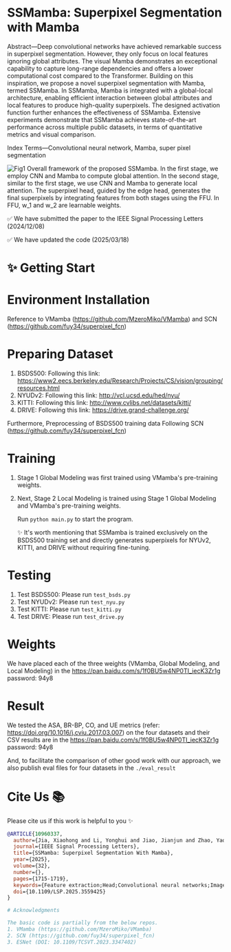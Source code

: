 # SSMamba: Superpixel Segmentation with Mamba

Abstract—Deep convolutional networks have achieved remarkable success in superpixel segmentation. However, they only focus on local features ignoring global attributes. The visual Mamba demonstrates an exceptional capability to capture long-range dependencies and offers a lower computational cost compared to the Transformer. Building on this inspiration, we propose a novel superpixel segmentation with Mamba, termed SSMamba. In SSMamba, Mamba is integrated with a global-local architecture, enabling efficient interaction between global attributes and local features to produce high-quality superpixels. The designed activation function further enhances the effectiveness of SSMamba. Extensive experiments demonstrate that SSMamba achieves state-of-the-art performance across multiple public datasets, in terms of quantitative metrics and visual comparison.
 
 Index Terms—Convolutional neural network, Mamba, super
pixel segmentation

![Fig1](https://github.com/user-attachments/assets/08485668-68ac-48b4-8153-9b8e14d4f6a5)
Overall framework of the proposed SSMamba. In the first stage, we employ CNN and Mamba to compute global attention. In the second stage, similar to the first stage, we use CNN and Mamba to generate local attention. The superpixel head, guided by the edge head, generates the final superpixels by integrating features from both stages using the FFU. In FFU, w_1 and w_2 are learnable weights.

✅ We have submitted the paper to the IEEE Signal Processing Letters (2024/12/08)

✅ We have updated the code (2025/03/18)

# ✨ Getting Start

# Environment Installation

Reference to VMamba (https://github.com/MzeroMiko/VMamba) and SCN (https://github.com/fuy34/superpixel_fcn)

# Preparing Dataset
1. BSDS500: Following this link: https://www2.eecs.berkeley.edu/Research/Projects/CS/vision/grouping/resources.html
2. NYUDv2: Following this link: http://vcl.ucsd.edu/hed/nyu/
3. KITTI: Following this link: http://www.cvlibs.net/datasets/kitti/
4. DRIVE: Following this link: https://drive.grand-challenge.org/

Furthermore, Preprocessing of BSDS500 training data Following SCN (https://github.com/fuy34/superpixel_fcn)

# Training
1. Stage 1 Global Modeling was first trained using VMamba's pre-training weights.
2. Next, Stage 2 Local Modeling is trained using Stage 1 Global Modeling and VMamba's pre-training weights.

    Run `python main.py` to start the program.

   ✨ It's worth mentioning that SSMamba is trained exclusively on the BSDS500 training set and directly generates superpixels for NYUv2, KITTI, and DRIVE without requiring fine-tuning.

# Testing
1. Test BSDS500: Please run `test_bsds.py`
2. Test NYUDv2: Please run `test_nyu.py`
3. Test KITTI: Please run `test_kitti.py`
4. Test DRIVE: Please run `test_drive.py`

# Weights
We have placed each of the three weights (VMamba, Global Modeling, and Local Modeling) in the https://pan.baidu.com/s/1f0BU5w4NP0TI_iecK3Zr1g password: 94y8

# Result

We tested the ASA, BR-BP, CO, and UE metrics (refer: https://doi.org/10.1016/j.cviu.2017.03.007) on the four datasets and their CSV results are in the https://pan.baidu.com/s/1f0BU5w4NP0TI_iecK3Zr1g password: 94y8

And, to facilitate the comparison of other good work with our approach, we also publish eval files for four datasets in the `./eval_result`

# Cite Us 📚 

Please cite us if this work is helpful to you ✨

```bibtex
@ARTICLE{10960337,
  author={Jia, Xiaohong and Li, Yonghui and Jiao, Jianjun and Zhao, Yao and Xia, Zhiwei},
  journal={IEEE Signal Processing Letters}, 
  title={SSMamba: Superpixel Segmentation With Mamba}, 
  year={2025},
  volume={32},
  number={},
  pages={1715-1719},
  keywords={Feature extraction;Head;Convolutional neural networks;Image edge detection;Computational modeling;Visualization;Transformers;Training;Data mining;Computational efficiency;Convolutional neural network;mamba;superpixel segmentation},
  doi={10.1109/LSP.2025.3559425}
}

# Acknowledgments

The basic code is partially from the below repos.
1. VMamba (https://github.com/MzeroMiko/VMamba)
2. SCN (https://github.com/fuy34/superpixel_fcn)
3. ESNet (DOI: 10.1109/TCSVT.2023.3347402)
